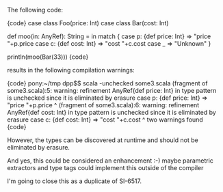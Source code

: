The following code:

{code}
case class Foo(price: Int)
case class Bar(cost: Int)

def moo(in: AnyRef): String = in match {
	case p: {def price: Int} => "price "+p.price
	case c: {def cost: Int} => "cost "+c.cost
	case _ => "Unknown"
}

println(moo(Bar(33)))
{code}

results in the following compilation warnings:

{code}
pony:~/tmp dpp$$ scala -unchecked some3.scala 
(fragment of some3.scala):5: warning: refinement AnyRef{def price: Int} in type pattern is unchecked since it is eliminated by erasure
        case p: {def price: Int} => "price "+p.price
                 ^
(fragment of some3.scala):6: warning: refinement AnyRef{def cost: Int} in type pattern is unchecked since it is eliminated by erasure
        case c: {def cost: Int} => "cost "+c.cost
                 ^
two warnings found
{code}

However, the types can be discovered at runtime and should not be eliminated by erasure.

And yes, this could be considered an enhancement :-)
maybe parametric extractors and type tags could implement this outside of the compiler

I'm going to close this as a duplicate of SI-6517.
